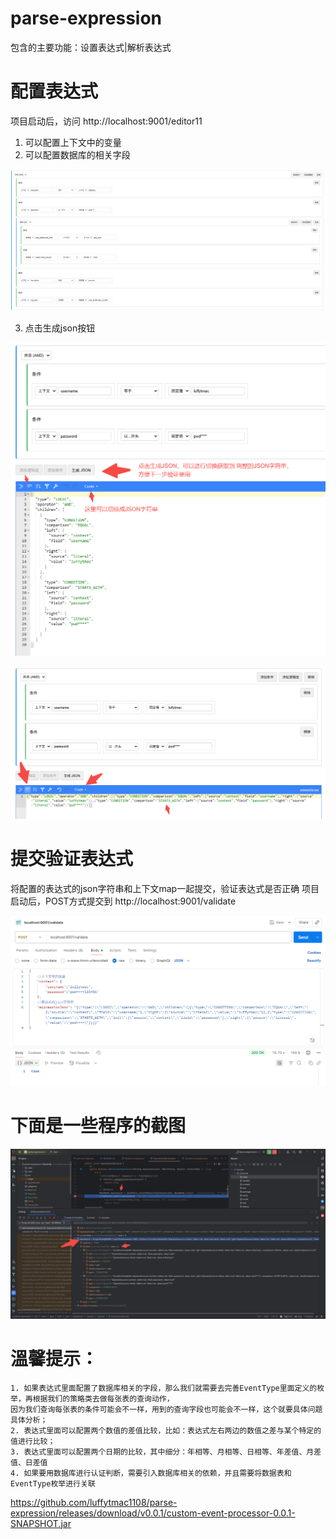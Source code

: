 # parse-expression
包含的主要功能：设置表达式|解析表达式

# 配置表达式
项目启动后，访问 http://localhost:9001/editor11
1. 可以配置上下文中的变量
2. 可以配置数据库的相关字段

![img.png](img.png)

3. 点击生成json按钮

![img_3.png](img_3.png)

![img_4.png](img_4.png)

# 提交验证表达式
将配置的表达式的json字符串和上下文map一起提交，验证表达式是否正确 
项目启动后，POST方式提交到 http://localhost:9001/validate

![img_1.png](img_1.png)

# 下面是一些程序的截图

![img_2.png](img_2.png)


# 溫馨提示：
    1. 如果表达式里面配置了数据库相关的字段，那么我们就需要去完善EventType里面定义的枚举，再根据我们的策略类去做每张表的查询动作，
    因为我们查询每张表的条件可能会不一样，用到的查询字段也可能会不一样，这个就要具体问题具体分析；
    2. 表达式里面可以配置两个数值的差值比较，比如：表达式左右两边的数值之差与某个特定的值进行比较；
    3. 表达式里面可以配置两个日期的比较，其中细分：年相等、月相等、日相等、年差值、月差值、日差值
    4. 如果要用数据库进行认证判断，需要引入数据库相关的依赖，并且需要将数据表和EventType枚举进行关联



https://github.com/luffytmac1108/parse-expression/releases/download/v0.0.1/custom-event-processor-0.0.1-SNAPSHOT.jar
